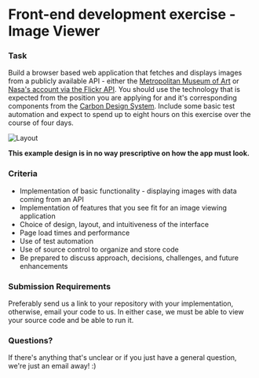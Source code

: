 # Front-end development exercise - Image Viewer

### Task
Build a browser based web application that fetches and displays images from a publicly available API - either the [Metropolitan Museum of Art](https://metmuseum.github.io/) or [Nasa's account via the Flickr API](API_DETAILS.md).  You should use the technology that is expected from the position you are applying for and it's corresponding components from the [Carbon Design System](https://www.carbondesignsystem.com/developing/frameworks/react/).  Include some basic test automation and expect to spend up to eight hours on this exercise over the course of four days.

![Layout](assets/fedexercisewf.png)

**This example design is in no way prescriptive on how the app must look.**

### Criteria
 - Implementation of basic functionality - displaying images with data coming from an API
 - Implementation of features that you see fit for an image viewing application
 - Choice of design, layout, and intuitiveness of the interface
 - Page load times and performance
 - Use of test automation
 - Use of source control to organize and store code
 - Be prepared to discuss approach, decisions, challenges, and future enhancements

### Submission Requirements
Preferably send us a link to your repository with your implementation, otherwise, email your code to us.  In either case, we must be able to view your source code and be able to run it. 

### Questions?
If there's anything that's unclear or if you just have a general question, we're just an email away! :)
